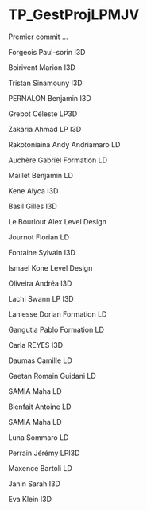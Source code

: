 # TP_GestProjLPMJV



Premier commit ...

Forgeois Paul-sorin I3D

Boirivent Marion I3D

Tristan Sinamouny I3D

PERNALON Benjamin I3D

Grebot Céleste LP3D

Zakaria Ahmad LP I3D

Rakotoniaina Andy Andriamaro LD

Auchère Gabriel Formation LD

Maillet Benjamin LD

Kene Alyca I3D

Basil Gilles I3D

Le Bourlout Alex Level Design

Journot Florian LD

Fontaine Sylvain I3D

Ismael Kone Level Design

Oliveira Andréa I3D

Lachi Swann LP I3D

Laniesse Dorian Formation LD

Gangutia Pablo Formation LD

Carla REYES I3D

Daumas Camille LD

Gaetan Romain Guidani LD

SAMIA Maha LD

Bienfait Antoine LD

SAMIA Maha LD

Luna Sommaro LD

Perrain Jérémy LPI3D

Maxence Bartoli LD

Janin Sarah I3D

Eva Klein I3D
